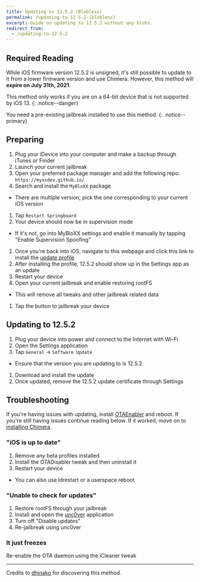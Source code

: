 ```yaml
---
title: Updating to 12.5.2 (Blobless)
permalink: /updating-to-12-5-2-(blobless)
excerpt: Guide on updating to 12.5.2 without any blobs.
redirect_from:
  - /updating-to-12-5-2
---
```


## Required Reading

While iOS firmware version 12.5.2 is unsigned, it's still possible to update to it from a lower firmware version and use Chimera. However, this method will **expire on July 31th, 2021**.

This method only works if you are on a 64-bit device that is not supported by iOS 13.
{: .notice--danger}

You need a pre-existing jailbreak installed to use this method.
{: .notice--primary}

## Preparing

1. Plug your iDevice into your computer and make a backup through iTunes or Finder
1. Launch your current jailbreak
1. Open your preferred package manager and add the following repo: `https://myxxdev.github.io/`
1. Search and install the `MyBloXX` package
  - There are multiple version; pick the one corresponding to your current iOS version
1. Tap `Restart Springboard`
1. Your device should now be in supervision mode
  - If it's not, go into MyBloXX settings and enable it manually by tapping "Enable Supervision Spoofing"
1. Once you're back into iOS, navigate to this webpage and click this link to install the [update profile](https://cdn.discordapp.com/attachments/688122358107603013/829323445200355359/90_Day_Delay.mobileconfig)
1. After installing the profile, 12.5.2 should show up in the Settings app as an update
1. Restart your device
1. Open your current jailbreak and enable restoring rootFS
  - This will remove all tweaks and other jailbreak related data
1. Tap the button to jailbreak your device

## Updating to 12.5.2

1. Plug your device into power and connect to the Internet with Wi-Fi
1. Open the Settings application
1. Tap `General` -> `Software Update`
  - Ensure that the version you are updating to is 12.5.2
1. Download and install the update
1. Once updated, remove the 12.5.2 update certificate through Settings

## Troubleshooting

If you're having issues with updating, install [OTAEnabler](https://repo.cadoth.net/) and reboot. If you're still having issues continue reading below. If it worked, move on to [installing Chimera](installing-chimera).

### "iOS is up to date"

1. Remove any beta profiles installed
1. Install the OTADisabler tweak and then uninstall it
1. Restart your device
  - You can also use ldrestart or a userspace reboot

### "Unable to check for updates"

1. Restore rootFS through your jailbreak
1. Install and open the [unc0ver](installing-unc0ver) application
1. Turn off "Disable updates"
1. Re-jailbreak using unc0ver

### It just freezes

Re-enable the OTA daemon using the iCleaner tweak

---

Credits to [dhinakg](https://github.com/dhinakg/) for discovering this method.
